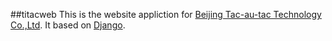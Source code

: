 ##titacweb
This is the website appliction for [Beijing Tac-au-tac Technology Co.,Ltd](http://www.titac.com.cn).
It based on [Django](http://www.djangoproject.com).
